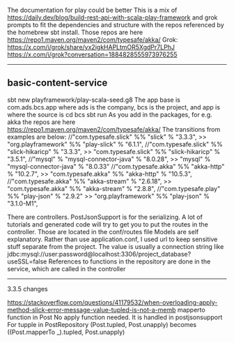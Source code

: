 The documentation for play could be better
This is a mix of
https://daily.dev/blog/build-rest-api-with-scala-play-framework
and grok prompts to fit the dependencies and structure with the 
repos referenced by the homebrew sbt install.
Those repos are here https://repo1.maven.org/maven2/com/typesafe/akka/
Grok:
https://x.com/i/grok/share/yx2igkHAPLtmOR5XgdPr7LPhJ
https://x.com/i/grok?conversation=1884828555973976255

---------------
basic-content-service
---------------
sbt new playframework/play-scala-seed.g8
The app base is com.ads.bcs.app where ads is the company,
bcs is the project, and app is where the source is 
cd bcs
sbt run
As you add in the packages, for e.g. akka 
the repos are here https://repo1.maven.org/maven2/com/typesafe/akka/
The transitions from examples are below:
//"com.typesafe.slick" %% "slick" % "3.3.3", >>   "org.playframework" %% "play-slick" % "6.1.1",
//"com.typesafe.slick" %% "slick-hikaricp" % "3.3.3", >>   "com.typesafe.slick" %% "slick-hikaricp" % "3.5.1",
//"mysql" % "mysql-connector-java" % "8.0.28", >>   "mysql" % "mysql-connector-java" % "8.0.33"
//"com.typesafe.akka" %% "akka-http" % "10.2.7", >> "com.typesafe.akka" %% "akka-http" % "10.5.3",
//"com.typesafe.akka" %% "akka-stream" % "2.6.18", >> "com.typesafe.akka" %% "akka-stream" % "2.8.8",
//"com.typesafe.play" %% "play-json" % "2.9.2" >> "org.playframework" %% "play-json" % "3.1.0-M1",

There are controllers. PostJsonSupport is for the serializing.
A lot of tutorials and generated code will try to get you to put the routes in the controller.
Those are located in the conf/routes file
Models are self explanatory.
Rather than use application.conf, I used url to keep sensitive stuff separate from the project.
The value is usually a connection string like
jdbc:mysql://user:password@localhost:3306/project_database?useSSL=false
References to functions in the repository are done in the service, which are called in the controller

------------
3.3.5 changes

https://stackoverflow.com/questions/41179532/when-overloading-apply-method-slick-error-message-value-tupled-is-not-a-memb
mapperto function in Post
No apply function needed. It is handled in postjsonsupport
For tupple in PostRepository
(Post.tupled, Post.unapply)
becomes
((Post.mapperTo _).tupled, Post.unapply)

